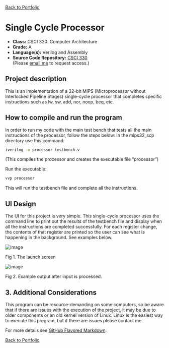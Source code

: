 [Back to Portfolio](./)

Single Cycle Processor
===============

-   **Class:** CSCI 330: Computer Architecture
-   **Grade:** A
-   **Language(s):** Verilog and Assembly
-   **Source Code Repository:** [CSCI 330](https://github.com/logon02/CSCI330-SCP/tree/main)  
    (Please [email me](mailto:example@csustudent.net?subject=GitHub%20Access) to request access.)

## Project description

This is an implementation of a 32-bit MIPS (Microprocessor without Interlocked Pipeline Stages) single-cycle processor that completes specific instructions such as lw, sw, add, nor, noop, beq, etc.

## How to compile and run the program

In order to run my code with the main test bench that tests all the main instructions of the processor, follow the steps below:
In the mips32_scp directory use this command:

```bash
iverilog -o processor testbench.v
```

(This compiles the processor and creates the executable file “processor”)

Run the executable:

```bash
vvp processor
```

This will run the testbench file and complete all the instructions.

## UI Design

The UI for this project is very simple. This single-cycle processor uses the command line to print out the results of the testbench file and display when all the instructions are completed successfully. For each register change, the contents of that register are printed so the user can see what is happening in the background. See examples below.

![image](https://github.com/logon02/logon02.github.io/assets/85260424/2cffeee3-c5f1-4a5c-afe2-57ae1c1a7972)

Fig 1. The launch screen

![image](https://github.com/logon02/logon02.github.io/assets/85260424/61113f89-c6be-4018-a1a5-9361949b82cd)
 
Fig 2. Example output after input is processed.

## 3. Additional Considerations

This program can be resource-demanding on some computers, so be aware that if there are issues with the execution of the project, it may be due to older components or an old kernel version of Linux. Linux is the easiest way to execute this program, but if there are issues please contact me.

For more details see [GitHub Flavored Markdown](https://guides.github.com/features/mastering-markdown/).

[Back to Portfolio](./)

